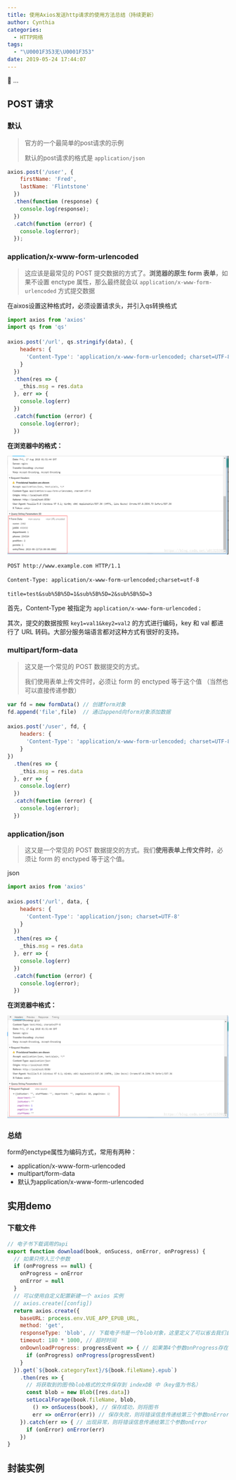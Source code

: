 ```yaml
---
title: 使用Axios发送http请求的使用方法总结（持续更新）
author: Cynthia
categories:
  - HTTP网络
tags:
  - "\U0001F353无\U0001F353"
date: 2019-05-24 17:44:07
---
```


🐰
...
<!--more-->

## POST 请求

### 默认

> 官方的一个最简单的post请求的示例
>
> 默认的post请求的格式是 `application/json`

```js
axios.post('/user', {
    firstName: 'Fred',
    lastName: 'Flintstone'
  })
  .then(function (response) {
    console.log(response);
  })
  .catch(function (error) {
    console.log(error);
  });
```



### application/x-www-form-urlencoded

> 这应该是最常见的 POST 提交数据的方式了。**浏览器的原生 form 表单**，如果不设置 enctype 属性，那么最终就会以 `application/x-www-form-urlencoded` 方式提交数据

在aixos设置这种格式时，必须设置请求头，并引入qs转换格式

```js
import axios from 'axios'
import qs from 'qs'

axios.post('/url', qs.stringify(data), {
    headers: {
      'Content-Type': 'application/x-www-form-urlencoded; charset=UTF-8'
    }
  })
  .then(res => {
    _this.msg = res.data
  }, err => {
    console.log(err)
  })
  .catch(function (error) {
    console.log(error);
  })
```



**在浏览器中的格式：**

![](https://raw.githubusercontent.com/Cynthia0329/images/master/img/20190524182215.png)

```http
POST http://www.example.com HTTP/1.1 

Content-Type: application/x-www-form-urlencoded;charset=utf-8 

title=test&sub%5B%5D=1&sub%5B%5D=2&sub%5B%5D=3 
```

首先，Content-Type 被指定为 `application/x-www-form-urlencoded；`

其次，提交的数据按照 `key1=val1&key2=val2` 的方式进行编码，key 和 val 都进行了 URL 转码。大部分服务端语言都对这种方式有很好的支持。



### multipart/form-data

> 这又是一个常见的 POST 数据提交的方式。
>
> 我们使用表单上传文件时，必须让 form 的 enctyped 等于这个值 （当然也可以直接传递参数）

```js
var fd = new formData()	// 创建form对象
fd.append('file',file)	// 通过append向form对象添加数据

axios.post('/user', fd, {
    headers: {
      'Content-Type': 'application/x-www-form-urlencoded; charset=UTF-8'
    }
})
  .then(res => {
    _this.msg = res.data
  }, err => {
    console.log(err)
  })
  .catch(function (error) {
    console.log(error);
  })
```









### application/json

> 这又是一个常见的 POST 数据提交的方式。我们**使用表单上传文件时**，必须让 form 的 enctyped 等于这个值。

json

```js
import axios from 'axios'

axios.post('/url', data, {
    headers: {
      'Content-Type': 'application/json; charset=UTF-8'
    }
  })
  .then(res => {
    _this.msg = res.data
  }, err => {
    console.log(err)
  })
  .catch(function (error) {
    console.log(error);
  })
```



**在浏览器中格式：**

![](https://raw.githubusercontent.com/Cynthia0329/images/master/img/20190524182425.png)



### 总结

form的enctype属性为编码方式，常用有两种：

- application/x-www-form-urlencoded
- multipart/form-data
- 默认为application/x-www-form-urlencoded





## 实用demo

### 下载文件

```js
// 电子书下载调用的api
export function download(book, onSucess, onError, onProgress) {
  // 如果只传入三个参数
  if (onProgress == null) {
    onProgress = onError
    onError = null
  }
  // 可以使用自定义配置新建一个 axios 实例
  // axios.create([config])
  return axios.create({
    baseURL: process.env.VUE_APP_EPUB_URL,
    method: 'get',
    responseType: 'blob', // 下载电子书是一个blob对象，这里定义了可以省去我们自己转换blob对象
    timeout: 180 * 1000, // 超时时间
    onDownloadProgress: progressEvent => { // 如果第4个参数onProgress存在，则返回progressEvent
      if (onProgress) onProgress(progressEvent)
    }
  }).get(`${book.categoryText}/${book.fileName}.epub`)
    .then(res => {
      // 将获取到的图书blob格式的文件保存到 indexDB 中（key值为书名）
      const blob = new Blob([res.data])
      setLocalForage(book.fileName, blob,
        () => onSucess(book), // 保存成功，则将图书
        err => onError(err)) // 保存失败，则将错误信息传递给第三个参数onError
    }).catch(err => { // 出现异常，则将错误信息传递给第三个参数onError
      if (onError) onError(err)
    })
}
```







## 封装实例





